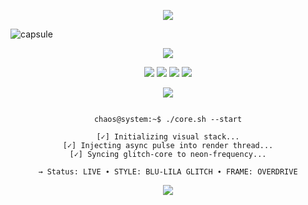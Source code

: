 
<!-- CHAOS README.md | Neon Glitch Experience -->

<!-- ANIMATED TYPING EFFECT -->
<p align="center">
  <img src="https://readme-typing-svg.demolab.com?font=Fira+Code&weight=700&pause=900&color=BD93F9&center=true&vCenter=true&multiline=true&width=700&lines=█%20BOOTING%20CHAOS;█%20SYSTEM%20ONLINE;█%20NEON%20FLOW%20ENGAGED;█%20WELCOME%20TO%20THE%20CORE" />
</p>

<!-- NEON CAPSULE HEADER -->
![capsule](https://capsule-render.vercel.app/api?type=waving&color=0:0a0f4c,100:BD93F9&height=140&section=header&text=CHAOS&fontSize=60&fontColor=ffffff&animation=fadeIn&fontAlignY=35)

<!-- SKILL ICONS IN NEON MATRIX -->
<p align="center">
  <img src="https://skillicons.dev/icons?i=go,py,ts,js,html,css,react,nextjs,nodejs,bash,powershell,git,docker,postgres,linux,vscode,anaconda,yarn&perline=8" />
</p>

<!-- NEON BADGES -->
<p align="center">
  <img src="https://img.shields.io/badge/STATE-NEON_GODMODE-7D5FFF?style=for-the-badge&logo=gnubash&logoColor=white" />
  <img src="https://img.shields.io/badge/LATENCY-0.000ms-BD93F9?style=for-the-badge&logo=clockify&logoColor=white" />
  <img src="https://img.shields.io/badge/UPTIME-∞-8a9cbe?style=for-the-badge&logo=github&logoColor=white" />
  <img src="https://img.shields.io/badge/MODE-ASYNC_GLITCH-ff00ff?style=for-the-badge&logo=codeforces&logoColor=white" />
</p>

<!-- LIVE STATUS PULSE -->
<p align="center">
  <img src="https://readme-typing-svg.demolab.com?font=JetBrains+Mono&size=16&duration=1500&pause=500&color=7D5FFF&center=true&vCenter=true&width=600&lines=▌PULSE%3A%20█▒▒▒▒▒▒▒▒▒▒▒▒▒▒▒▒▒;▌PULSE%3A%20████▒▒▒▒▒▒▒▒▒▒▒;▌PULSE%3A%20██████████▒▒▒▒▒▒;▌PULSE%3A%20███████████████▒▒;▌PULSE%3A%20██████████████████" />
</p>

<!-- TERMINAL VISUAL SIMULATION -->
<pre align="center"><code>
chaos@system:~$ ./core.sh --start

[✓] Initializing visual stack...
[✓] Injecting async pulse into render thread...
[✓] Syncing glitch-core to neon-frequency...

→ Status: LIVE ∙ STYLE: BLU-LILA GLITCH ∙ FRAME: OVERDRIVE
</code></pre>

<!-- FOOTER WAVE -->
<p align="center">
  <img src="https://capsule-render.vercel.app/api?type=waving&color=0:BD93F9,100:0a0f4c&height=120&section=footer"/>
</p>
